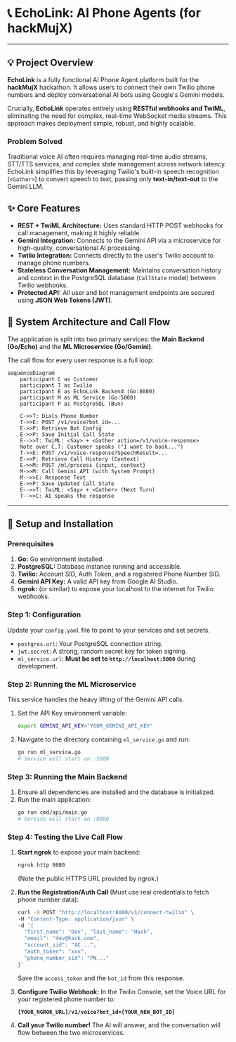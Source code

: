 # 📞 EchoLink: AI Phone Agents (for hackMujX)

-----

## 💡 Project Overview

**EchoLink** is a fully functional AI Phone Agent platform built for the **hackMujX** hackathon. It allows users to connect their own Twilio phone numbers and deploy conversational AI bots using Google's Gemini models.

Crucially, **EchoLink** operates entirely using **RESTful webhooks and TwiML**, eliminating the need for complex, real-time WebSocket media streams. This approach makes deployment simple, robust, and highly scalable.

### Problem Solved

Traditional voice AI often requires managing real-time audio streams, STT/TTS services, and complex state management across network latency. EchoLink simplifies this by leveraging Twilio's built-in speech recognition (`<Gather>`) to convert speech to text, passing only **text-in/text-out** to the Gemini LLM.

## ✨ Core Features

  * **REST + TwiML Architecture:** Uses standard HTTP POST webhooks for call management, making it highly reliable.
  * **Gemini Integration:** Connects to the Gemini API via a microservice for high-quality, conversational AI processing.
  * **Twilio Integration:** Connects directly to the user's Twilio account to manage phone numbers.
  * **Stateless Conversation Management:** Maintains conversation history and context in the PostgreSQL database (`CallState` model) between Twilio webhooks.
  * **Protected API:** All user and bot management endpoints are secured using **JSON Web Tokens (JWT)**.

## 📐 System Architecture and Call Flow

The application is split into two primary services: the **Main Backend (Go/Echo)** and the **ML Microservice (Go/Gemini)**.

The call flow for every user response is a full loop:

```
sequenceDiagram
    participant C as Customer
    participant T as Twilio
    participant E as EchoLink Backend (Go:8080)
    participant M as ML Service (Go:5000)
    participant P as PostgreSQL (Bun)

    C->>T: Dials Phone Number
    T->>E: POST /v1/voice?bot_id=...
    E->>P: Retrieve Bot Config
    E->>P: Save Initial Call State
    E-->>T: TwiML: <Say> + <Gather action=/v1/voice-response>
    Note over C,T: Customer speaks ("I want to book...")
    T->>E: POST /v1/voice-response?SpeechResult=...
    E->>P: Retrieve Call History (Context)
    E->>M: POST /ml/process {input, context}
    M->>M: Call Gemini API (with System Prompt)
    M-->>E: Response Text
    E->>P: Save Updated Call State
    E-->>T: TwiML: <Say> + <Gather> (Next Turn)
    T-->>C: AI speaks the response

```

-----

## 🚀 Setup and Installation

### Prerequisites

1.  **Go:** Go environment installed.
2.  **PostgreSQL:** Database instance running and accessible.
3.  **Twilio:** Account SID, Auth Token, and a registered Phone Number SID.
4.  **Gemini API Key:** A valid API key from Google AI Studio.
5.  **ngrok:** (or similar) to expose your localhost to the internet for Twilio webhooks.

### Step 1: Configuration

Update your `config.yaml` file to point to your services and set secrets.

  * `postgres.url`: Your PostgreSQL connection string.
  * `jwt.secret`: A strong, random secret key for token signing.
  * `ml_service.url`: **Must be set to `http://localhost:5000`** during development.

### Step 2: Running the ML Microservice

This service handles the heavy lifting of the Gemini API calls.

1.  Set the API Key environment variable:
    ```bash
    export GEMINI_API_KEY="YOUR_GEMINI_API_KEY"
    ```
2.  Navigate to the directory containing `ml_service.go` and run:
    ```bash
    go run ml_service.go 
    # Service will start on :5000
    ```

### Step 3: Running the Main Backend

1.  Ensure all dependencies are installed and the database is initialized.
2.  Run the main application:
    ```bash
    go run cmd/api/main.go 
    # Service will start on :8080
    ```

### Step 4: Testing the Live Call Flow

1.  **Start ngrok** to expose your main backend:

    ```bash
    ngrok http 8080
    ```

    (Note the public HTTPS URL provided by ngrok.)

2.  **Run the Registration/Auth Call** (Must use real credentials to fetch phone number data):

    ```bash
    curl -X POST "http://localhost:8080/v1/connect-twilio" \
    -H "Content-Type: application/json" \
    -d '{
      "first_name": "Dev", "last_name": "Hack",
      "email": "dev@hack.com",
      "account_sid": "AC...", 
      "auth_token": "xxx",
      "phone_number_sid": "PN..."
    }'
    ```

    Save the `access_token` and the `bot_id` from this response.

3.  **Configure Twilio Webhook:** In the Twilio Console, set the Voice URL for your registered phone number to:

    **`[YOUR_NGROK_URL]/v1/voice?bot_id=[YOUR_NEW_BOT_ID]`**

4.  **Call your Twilio number\!** The AI will answer, and the conversation will flow between the two microservices.
